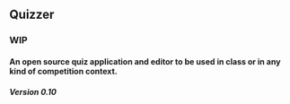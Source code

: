 ## Quizzer

### WIP

#### An open source quiz application and editor to be used in class or in any kind of competition context.

##### Version 0.10